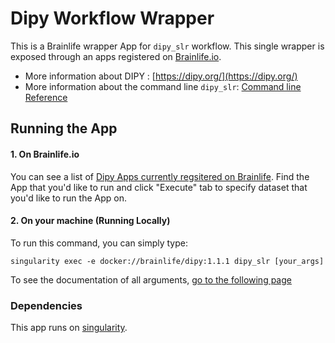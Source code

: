 # Dipy Workflow Wrapper

This is a Brainlife wrapper App for `dipy_slr` workflow. This single wrapper is exposed through an apps registered on [Brainlife.io](https://brainlife.io).

- More information about DIPY : [https://dipy.org/](https://dipy.org/)
- More information about the command line `dipy_slr`: [Command line Reference](https://dipy.org/documentation/latest/reference_cmd/dipy_slr/)

## Running the App

#### 1. On Brainlife.io

You can see a list of [Dipy Apps currently regsitered on Brainlife](https://brainlife.io/apps#dipy). Find the App that you'd like to run and click "Execute" tab to specify dataset that you'd like to run the App on.

#### 2. On  your machine (Running Locally)

To run this command, you can simply type:

`singularity exec -e docker://brainlife/dipy:1.1.1 dipy_slr [your_args]`

To see the documentation of all arguments, [go to the following page](https://dipy.org/documentation/1.1.1./reference_cmd/dipy_slr/)

### Dependencies

This app runs on [singularity](https://www.sylabs.io/singularity/).
